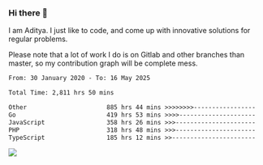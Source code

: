 ### Hi there 👋

I am Aditya. I just like to code, and come up with innovative solutions for regular problems.

Please note that a lot of work I do is on Gitlab and other branches than master, so my contribution graph will be complete mess.

<!--START_SECTION:waka-->

```txt
From: 30 January 2020 - To: 16 May 2025

Total Time: 2,811 hrs 50 mins

Other                      885 hrs 44 mins >>>>>>>>-----------------   31.50 %
Go                         419 hrs 53 mins >>>>---------------------   14.93 %
JavaScript                 358 hrs 26 mins >>>----------------------   12.75 %
PHP                        318 hrs 48 mins >>>----------------------   11.34 %
TypeScript                 185 hrs 12 mins >>-----------------------   06.59 %
```

<!--END_SECTION:waka-->

![](https://komarev.com/ghpvc/?username=BrainBuzzer)
